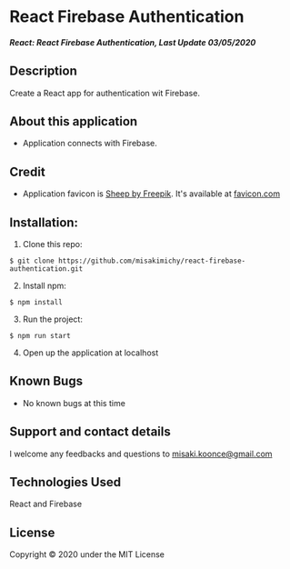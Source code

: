 # React Firebase Authentication

#### _React: React Firebase Authentication, Last Update 03/05/2020_

## Description
Create a React app for authentication wit Firebase.

## About this application
- Application connects with Firebase.



## Credit
- Application favicon is [Sheep by Freepik](https://www.flaticon.com/authors/freepik). It's available at [favicon.com](https://www.flaticon.com)

## Installation:
1. Clone this repo:
```
$ git clone https://github.com/misakimichy/react-firebase-authentication.git
```

2. Install npm:

```
$ npm install
```

3. Run the project:
```
$ npm run start 
```

4. Open up the application at localhost


## Known Bugs
- No known bugs at this time

## Support and contact details
I welcome any feedbacks and questions to misaki.koonce@gmail.com

## Technologies Used
React and Firebase

## License
Copyright © 2020 under the MIT License

